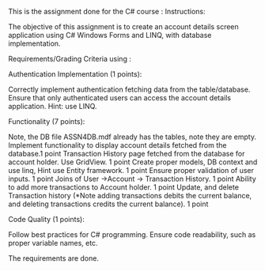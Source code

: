 This is the assignment done for the C# course : 
Instructions:

The objective of this assignment is to create an account details screen application using C# Windows Forms and LINQ, with database implementation.



Requirements/Grading Criteria using :



Authentication Implementation (1 points):

Correctly implement authentication fetching data from the table/database.
Ensure that only authenticated users can access the account details application. Hint: use LINQ.


Functionality (7 points):

Note, the DB file ASSN4DB.mdf already has the tables, note they are empty.
Implement functionality to display account details fetched from the database.1 point
Transaction History page fetched from the database for account holder. Use GridView. 1 point
Create proper models, DB context and use linq, Hint use Entity framework. 1 point
Ensure proper validation of user inputs. 1 point
Joins of User ->Account -> Transaction History. 1 point
Ability to add more transactions to Account holder. 1 point
Update, and delete Transaction history (*Note adding transactions debits the current balance, and deleting transactions credits the current balance). 1 point


Code Quality (1 points):

Follow best practices for C# programming.
Ensure code readability, such as proper variable names, etc.


The requirements are done.
